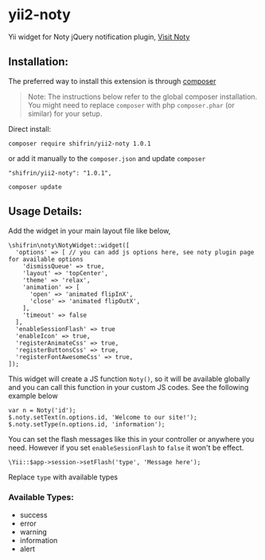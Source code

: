 # yii2-noty
Yii widget for Noty jQuery notification plugin, [Visit Noty](http://ned.im/noty/#/about)

## Installation:
The preferred way to install this extension is through [composer](http://getcomposer.org/download/)
> Note: The instructions below refer to the global composer installation. You might need to replace `composer` with php `composer.phar` (or similar) for your setup.

Direct install:
```
composer require shifrin/yii2-noty 1.0.1
```
or add it manually to the `composer.json` and update `composer`
```
"shifrin/yii2-noty": "1.0.1",
```
```
composer update
```

## Usage Details:
Add the widget in your main layout file like below,
```
\shifrin\noty\NotyWidget::widget([
  'options' => [ // you can add js options here, see noty plugin page for available options
    'dismissQueue' => true,
    'layout' => 'topCenter',
    'theme' => 'relax',
    'animation' => [
      'open' => 'animated flipInX',
      'close' => 'animated flipOutX',
    ],
    'timeout' => false
  ],
  'enableSessionFlash' => true
  'enableIcon' => true,
  'registerAnimateCss' => true,
  'registerButtonsCss' => true,
  'registerFontAwesomeCss' => true,
]);
```

This widget will create a JS function `Noty()`, so it will be available globally and you can call this function in your custom JS codes. See the following example below
```
var n = Noty('id');
$.noty.setText(n.options.id, 'Welcome to our site!');
$.noty.setType(n.options.id, 'information');
```

You can set the flash messages like this in your controller or anywhere you need. However if you set `enableSessionFlash` to `false` it won't be effect.
```
\Yii::$app->session->setFlash('type', 'Message here');
```

Replace `type` with available types
  
### Available Types:
  * success
  * error
  * warning
  * information
  * alert
